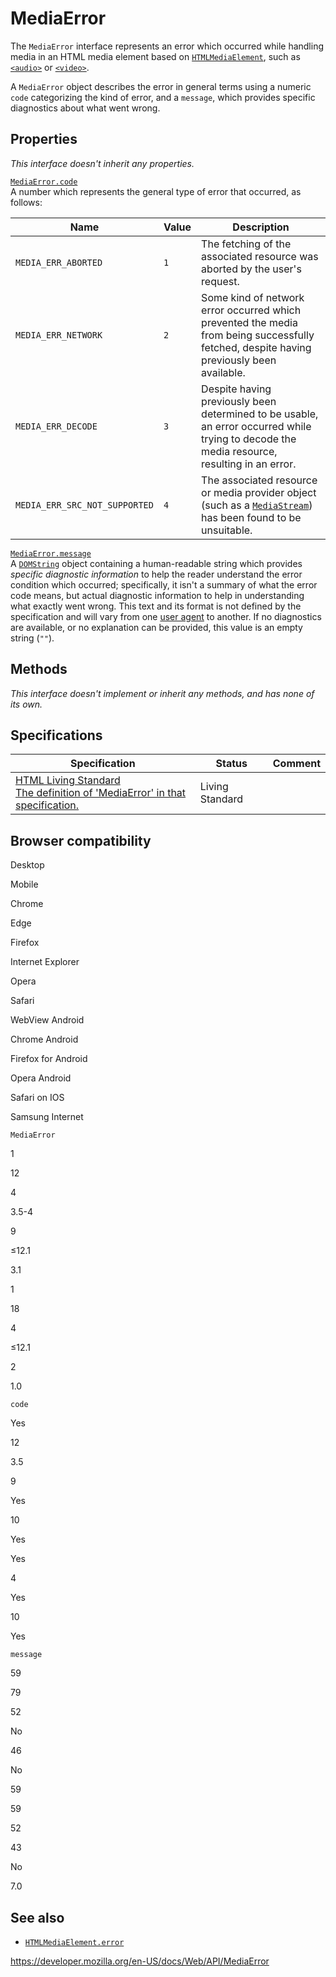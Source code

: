 MediaError
==========

The `MediaError` interface represents an error which occurred while handling media in an HTML media element based on [`HTMLMediaElement`](htmlmediaelement), such as [`<audio>`](https://developer.mozilla.org/en-US/docs/Web/HTML/Element/audio) or [`<video>`](https://developer.mozilla.org/en-US/docs/Web/HTML/Element/video).

A `MediaError` object describes the error in general terms using a numeric `code` categorizing the kind of error, and a `message`, which provides specific diagnostics about what went wrong.

Properties
----------

*This interface doesn't inherit any properties.*

[`MediaError.code`](mediaerror/code)  
A number which represents the general type of error that occurred, as follows:

<table><thead><tr class="header"><th>Name</th><th>Value</th><th>Description</th></tr></thead><tbody><tr class="odd"><td><code>MEDIA_ERR_ABORTED</code></td><td><code>1</code></td><td>The fetching of the associated resource was aborted by the user's request.</td></tr><tr class="even"><td><code>MEDIA_ERR_NETWORK</code></td><td><code>2</code></td><td>Some kind of network error occurred which prevented the media from being successfully fetched, despite having previously been available.</td></tr><tr class="odd"><td><code>MEDIA_ERR_DECODE</code></td><td><code>3</code></td><td>Despite having previously been determined to be usable, an error occurred while trying to decode the media resource, resulting in an error.</td></tr><tr class="even"><td><code>MEDIA_ERR_SRC_NOT_SUPPORTED</code></td><td><code>4</code></td><td>The associated resource or media provider object (such as a <a href="mediastream"><code>MediaStream</code></a>) has been found to be unsuitable.</td></tr></tbody></table>

[`MediaError.message`](mediaerror/message)  
A [`DOMString`](domstring) object containing a human-readable string which provides *specific diagnostic information* to help the reader understand the error condition which occurred; specifically, it isn't a summary of what the error code means, but actual diagnostic information to help in understanding what exactly went wrong. This text and its format is not defined by the specification and will vary from one [user agent](https://developer.mozilla.org/en-US/docs/Glossary/User_agent) to another. If no diagnostics are available, or no explanation can be provided, this value is an empty string (`""`).

Methods
-------

*This interface doesn't implement or inherit any methods, and has none of its own.*

Specifications
--------------

<table><thead><tr class="header"><th>Specification</th><th>Status</th><th>Comment</th></tr></thead><tbody><tr class="odd"><td><a href="https://html.spec.whatwg.org/multipage/embedded-content.html#mediaerror">HTML Living Standard<br />
<span class="small">The definition of 'MediaError' in that specification.</span></a></td><td><span class="spec-living">Living Standard</span></td><td></td></tr></tbody></table>

Browser compatibility
---------------------

Desktop

Mobile

Chrome

Edge

Firefox

Internet Explorer

Opera

Safari

WebView Android

Chrome Android

Firefox for Android

Opera Android

Safari on IOS

Samsung Internet

`MediaError`

1

12

4

3.5-4

9

≤12.1

3.1

1

18

4

≤12.1

2

1.0

`code`

Yes

12

3.5

9

Yes

10

Yes

Yes

4

Yes

10

Yes

`message`

59

79

52

No

46

No

59

59

52

43

No

7.0

See also
--------

-   [`HTMLMediaElement.error`](htmlmediaelement/error)

<a href="https://developer.mozilla.org/en-US/docs/Web/API/MediaError" class="_attribution-link">https://developer.mozilla.org/en-US/docs/Web/API/MediaError</a>
